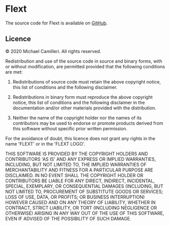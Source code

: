 # Flext

The source code for Flext is available on [GitHub](https://github.com/pyrmont/flext).

## Licence

&copy; 2020 Michael Camilleri. All rights reserved.

Redistribution and use of the source code in source and binary forms, with or
without modification, are permitted provided that the following conditions are
met:

1. Redistributions of source code must retain the above copyright notice, this
   list of conditions and the following disclaimer.

2. Redistributions in binary form must reproduce the above copyright notice,
   this list of conditions and the following disclaimer in the documentation
   and/or other materials provided with the distribution.

3. Neither the name of the copyright holder nor the names of its contributors
   may be used to endorse or promote products derived from this software
   without specific prior written permission.

For the avoidance of doubt, this licence does not grant any rights in the name
'FLEXT' or in the 'FLEXT LOGO'.

THIS SOFTWARE IS PROVIDED BY THE COPYRIGHT HOLDERS AND CONTRIBUTORS 'AS IS' AND
ANY EXPRESS OR IMPLIED WARRANTIES, INCLUDING, BUT NOT LIMITED TO, THE IMPLIED
WARRANTIES OF MERCHANTABILITY AND FITNESS FOR A PARTICULAR PURPOSE ARE
DISCLAIMED. IN NO EVENT SHALL THE COPYRIGHT HOLDER OR CONTRIBUTORS BE LIABLE
FOR ANY DIRECT, INDIRECT, INCIDENTAL, SPECIAL, EXEMPLARY, OR CONSEQUENTIAL
DAMAGES (INCLUDING, BUT NOT LIMITED TO, PROCUREMENT OF SUBSTITUTE GOODS OR
SERVICES; LOSS OF USE, DATA, OR PROFITS; OR BUSINESS INTERRUPTION) HOWEVER
CAUSED AND ON ANY THEORY OF LIABILITY, WHETHER IN CONTRACT, STRICT LIABILITY,
OR TORT (INCLUDING NEGLIGENCE OR OTHERWISE) ARISING IN ANY WAY OUT OF THE USE
OF THIS SOFTWARE, EVEN IF ADVISED OF THE POSSIBILITY OF SUCH DAMAGE.
